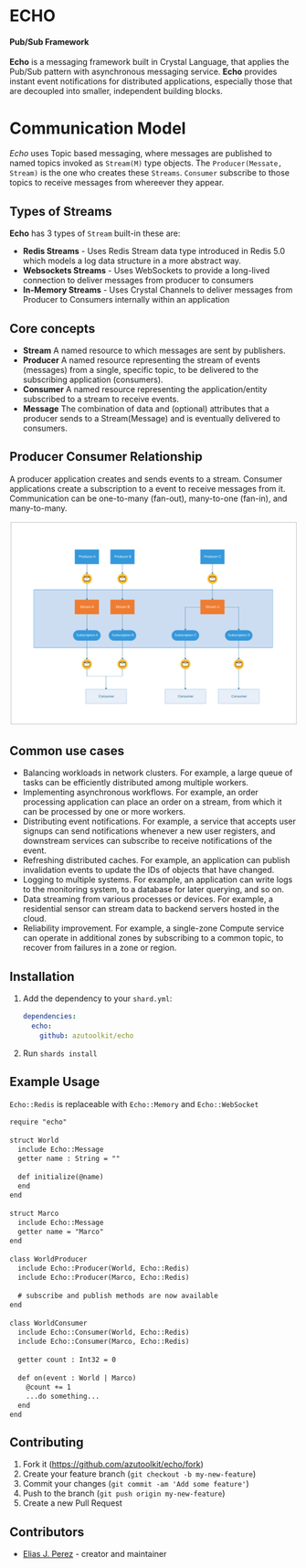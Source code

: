 # ECHO 


#### Pub/Sub Framework

**Echo** is a messaging framework built in Crystal Language, that applies the Pub/Sub pattern with asynchronous messaging service. **Echo** provides instant event notifications for distributed applications, especially those that are decoupled into smaller, independent building blocks.

# Communication Model

*Echo* uses Topic based messaging, where messages are published to named topics invoked as `Stream(M)` type objects. The `Producer(Messate, Stream)` is the one who creates these `Streams`. `Consumer` subscribe to those topics to receive messages from whereever they appear.

## Types of Streams

**Echo** has 3 types of `Stream` built-in these are:

- **Redis Streams** - Uses Redis Stream data type introduced in Redis 5.0 which models a log data structure in a more abstract way. 
- **Websockets Streams** - Uses WebSockets to provide a long-lived connection to deliver messages from producer to consumers 
- **In-Memory Streams** - Uses Crystal Channels to deliver messages from Producer to Consumers internally within an application

## Core concepts

  - **Stream** A named resource to which messages are sent by publishers.
  - **Producer** A named resource representing the stream of events (messages) from a single, specific topic, to be delivered to the subscribing application (consumers).
  - **Consumer** A named resource representing the application/entity subscribed to a stream to receive events.
  - **Message** The combination of data and (optional) attributes that a producer sends to a Stream(Message) and is eventually delivered to consumers.

## Producer Consumer Relationship

A producer application creates and sends events to a stream. Consumer applications create a subscription to a event to receive messages from it. Communication can be one-to-many (fan-out), many-to-one (fan-in), and many-to-many.

![Producer-Consumer relationships](https://raw.githubusercontent.com/azutoolkit/echo/master/Sub.svg "Producer Consumer Relationship")

## Common use cases

  - Balancing workloads in network clusters. For example, a large queue of tasks can be efficiently distributed among multiple workers.
  - Implementing asynchronous workflows. For example, an order processing application can place an order on a stream, from which it can be processed by one or more workers.
  - Distributing event notifications. For example, a service that accepts user signups can send notifications whenever a new user registers, and downstream services can subscribe to receive notifications of the event.
  - Refreshing distributed caches. For example, an application can publish invalidation events to update the IDs of objects that have changed.
  - Logging to multiple systems. For example, an application can write logs to the monitoring system, to a database for later querying, and so on.
  - Data streaming from various processes or devices. For example, a residential sensor can stream data to backend servers hosted in the cloud.
  - Reliability improvement. For example, a single-zone Compute  service can operate in additional zones by subscribing to a common topic, to recover from failures in a zone or region.


## Installation

1. Add the dependency to your `shard.yml`:

   ```yaml
   dependencies:
     echo:
       github: azutoolkit/echo
   ```

2. Run `shards install`

## Example Usage

`Echo::Redis` is replaceable with `Echo::Memory` and `Echo::WebSocket`

```crystal
require "echo"

struct World
  include Echo::Message
  getter name : String = ""

  def initialize(@name)
  end
end

struct Marco
  include Echo::Message
  getter name = "Marco"
end

class WorldProducer
  include Echo::Producer(World, Echo::Redis)
  include Echo::Producer(Marco, Echo::Redis)

  # subscribe and publish methods are now available
end

class WorldConsumer
  include Echo::Consumer(World, Echo::Redis)
  include Echo::Consumer(Marco, Echo::Redis)

  getter count : Int32 = 0

  def on(event : World | Marco)
    @count += 1
    ...do something...
  end
end
```


## Contributing

1. Fork it (<https://github.com/azutoolkit/echo/fork>)
2. Create your feature branch (`git checkout -b my-new-feature`)
3. Commit your changes (`git commit -am 'Add some feature'`)
4. Push to the branch (`git push origin my-new-feature`)
5. Create a new Pull Request

## Contributors

- [Elias J. Perez](https://github.com/eliasjpr) - creator and maintainer

